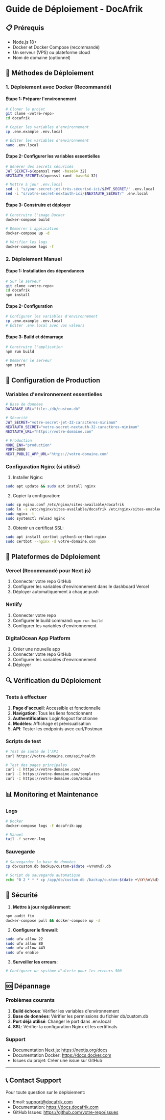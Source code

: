 # Guide de Déploiement - DocAfrik

## 📋 Prérequis

- Node.js 18+ 
- Docker et Docker Compose (recommandé)
- Un serveur (VPS) ou plateforme cloud
- Nom de domaine (optionnel)

## 🚀 Méthodes de Déploiement

### 1. Déploiement avec Docker (Recommandé)

#### Étape 1: Préparer l'environnement
```bash
# Cloner le projet
git clone <votre-repo>
cd docafrik

# Copier les variables d'environnement
cp .env.example .env.local

# Éditer les variables d'environnement
nano .env.local
```

#### Étape 2: Configurer les variables essentielles
```bash
# Générer des secrets sécurisés
JWT_SECRET=$(openssl rand -base64 32)
NEXTAUTH_SECRET=$(openssl rand -base64 32)

# Mettre à jour .env.local
sed -i "s/your-secret-jet-très-sécurisé-ici/$JWT_SECRET/" .env.local
sed -i "s/votre-secret-nextauth-ici/$NEXTAUTH_SECRET/" .env.local
```

#### Étape 3: Construire et déployer
```bash
# Construire l'image Docker
docker-compose build

# Démarrer l'application
docker-compose up -d

# Vérifier les logs
docker-compose logs -f
```

### 2. Déploiement Manuel

#### Étape 1: Installation des dépendances
```bash
# Sur le serveur
git clone <votre-repo>
cd docafrik
npm install
```

#### Étape 2: Configuration
```bash
# Configurer les variables d'environnement
cp .env.example .env.local
# Éditer .env.local avec vos valeurs
```

#### Étape 3: Build et démarrage
```bash
# Construire l'application
npm run build

# Démarrer le serveur
npm start
```

## 🔧 Configuration de Production

### Variables d'environnement essentielles

```bash
# Base de données
DATABASE_URL="file:./db/custom.db"

# Sécurité
JWT_SECRET="votre-secret-jet-32-caractères-minimum"
NEXTAUTH_SECRET="votre-secret-nextauth-32-caractères-minimum"
NEXTAUTH_URL="https://votre-domaine.com"

# Production
NODE_ENV="production"
PORT=3000
NEXT_PUBLIC_APP_URL="https://votre-domaine.com"
```

### Configuration Nginx (si utilisé)

1. Installer Nginx:
```bash
sudo apt update && sudo apt install nginx
```

2. Copier la configuration:
```bash
sudo cp nginx.conf /etc/nginx/sites-available/docafrik
sudo ln -s /etc/nginx/sites-available/docafrik /etc/nginx/sites-enabled/
sudo nginx -t
sudo systemctl reload nginx
```

3. Obtenir un certificat SSL:
```bash
sudo apt install certbot python3-certbot-nginx
sudo certbot --nginx -d votre-domaine.com
```

## 🏢 Plateformes de Déploiement

### Vercel (Recommandé pour Next.js)

1. Connecter votre repo GitHub
2. Configurer les variables d'environnement dans le dashboard Vercel
3. Déployer automatiquement à chaque push

### Netlify

1. Connecter votre repo
2. Configurer le build command: `npm run build`
3. Configurer les variables d'environnement

### DigitalOcean App Platform

1. Créer une nouvelle app
2. Connecter votre repo GitHub
3. Configurer les variables d'environnement
4. Déployer

## 🔍 Vérification du Déploiement

### Tests à effectuer

1. **Page d'accueil**: Accessible et fonctionnelle
2. **Navigation**: Tous les liens fonctionnent
3. **Authentification**: Login/logout fonctionne
4. **Modèles**: Affichage et prévisualisation
5. **API**: Tester les endpoints avec curl/Postman

### Scripts de test

```bash
# Test de santé de l'API
curl https://votre-domaine.com/api/health

# Test des pages principales
curl -I https://votre-domaine.com/
curl -I https://votre-domaine.com/templates
curl -I https://votre-domaine.com/admin
```

## 📊 Monitoring et Maintenance

### Logs

```bash
# Docker
docker-compose logs -f docafrik-app

# Manuel
tail -f server.log
```

### Sauvegarde

```bash
# Sauvegarder la base de données
cp db/custom.db backup/custom-$(date +%Y%m%d).db

# Script de sauvegarde automatique
echo "0 2 * * * cp /app/db/custom.db /backup/custom-$(date +\%Y\%m\%d).db" | crontab -
```

## 🚨 Sécurité

1. **Mettre à jour régulièrement**:
```bash
npm audit fix
docker-compose pull && docker-compose up -d
```

2. **Configurer le firewall**:
```bash
sudo ufw allow 22
sudo ufw allow 80
sudo ufw allow 443
sudo ufw enable
```

3. **Surveiller les erreurs**:
```bash
# Configurer un système d'alerte pour les erreurs 500
```

## 🆘 Dépannage

### Problèmes courants

1. **Build échoue**: Vérifier les variables d'environnement
2. **Base de données**: Vérifier les permissions du fichier db/custom.db
3. **Port déjà utilisé**: Changer le port dans .env.local
4. **SSL**: Vérifier la configuration Nginx et les certificats

### Support

- Documentation Next.js: https://nextjs.org/docs
- Documentation Docker: https://docs.docker.com
- Issues du projet: Créer une issue sur GitHub

---

## 📞 Contact Support

Pour toute question sur le déploiement:
- Email: support@docafrik.com
- Documentation: https://docs.docafrik.com
- GitHub Issues: https://github.com/votre-repo/issues